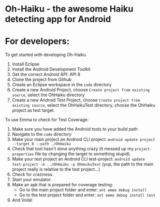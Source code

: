 # Oh-Haiku - the awesome Haiku detecting app for Android

# For developers:
To get started with developing Oh-Haiku

1. Install Eclipse
2. Install the Android Development Toolkit
3. Get the correct Android API: API 8
4. Clone the project from Github
5. Create an Eclipse workspace in the `code` directory
6. Create a new Android Project, choose `Create project from existing source`, select the OhHaiku directory
7. Create a new Android Test Project, choose `Create project from existing source`, select the OhHaikuTest directory, choose the OhHaiku project as test target.


To use Emma to check for Test Coverage:

1. Make sure you have added the Android tools to your build path
2. Navigate to the `code` directory
3. Make your main project an Android CLI project: `android update project --target 8 --path ./OhHaiku`
4. Check that tool hasn't done anything crazy (it messed up my `project-properties` file by changing the target to something stupid).
5. Make your test project an Android CLI test-project: `android update test-project -m ../OhHaiku -p OhHaikuTest` (yup, the path to the main project really is relative to the test project...)
6. Check for craziness.
7. Start your emulator.
8. Make an apk that is prepared for coverage testing:
   - Go to the main project folder and enter: `ant emma debug install`
   - Go to the test project folder and enter: `ant emma debug install test`
9. And Voilà!